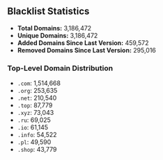 ## Blacklist Statistics

- **Total Domains:** 3,186,472
- **Unique Domains:** 3,186,472
- **Added Domains Since Last Version:** 459,572
- **Removed Domains Since Last Version:** 295,016

### Top-Level Domain Distribution

-  `.com`: 1,514,668
-  `.org`: 253,635
-  `.net`: 210,540
-  `.top`: 87,779
-  `.xyz`: 73,043
-  `.ru`: 69,025
-  `.io`: 61,145
-  `.info`: 54,522
-  `.pl`: 49,590
-  `.shop`: 43,779
